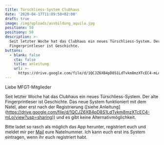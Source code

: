 ```yaml
---
title: Türschliess-System Clubhaus
date: '2020-04-17T11:09:50+02:00'
draft: true
image: /img/uploads/ausbildung_aquila.jpg
positionx: 50
positiony: 50
description: >-
  Seit letzter Woche hat das Clubhaus ein neues Türschliess-System. Der alte
  Fingerprintleser ist Geschichte.
buttons:
  - blank: false
    cta: false
    title: anleitung
    url: >-
      https://drive.google.com/file/d/1QCJZ6XB4pD8S1LdTvkm8mzXTcEC4-mLo/view?usp=sharing
---
```

Liebe MFGT-Mitglieder 

Seit letzter Woche hat das Clubhaus ein neues Türschliess-System. Der alte Fingerprintleser ist Geschichte. Das neue System funktioniert mit dem Natel, aber erst nach der Registrierung ([siehe Anleitung] (https://drive.google.com/file/d/1QCJZ6XB4pD8S1LdTvkm8mzXTcEC4-mLo/view?usp=sharing)) und es gibt keine Alternativmöglichkeit.

Bitte ladet so rasch als möglich das App herunter, registriert euch und meldet mir per <a href="mailto:betriebsleiter@mfgt.ch">Mail</a> eure Natelnummer. Ich kann euch erst ins System eintragen, wenn ihr euch registriert habt.
